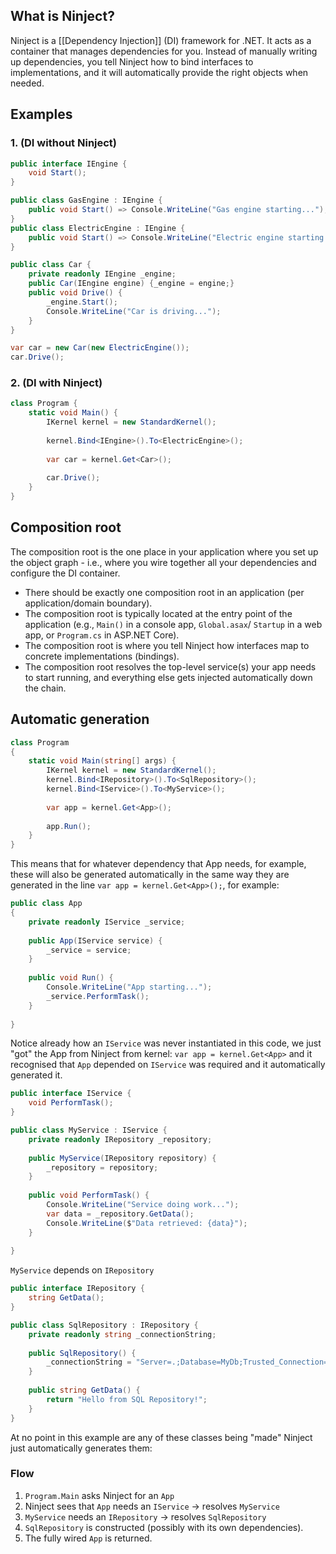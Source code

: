 ## What is Ninject?
Ninject is a [[Dependency Injection]] (DI) framework for .NET. It acts as a container that manages dependencies for you.
Instead of manually writing up dependencies, you tell Ninject how to bind interfaces to implementations, and it will automatically provide the right objects when needed.
## Examples
### 1. (DI without  Ninject)
```C# 
public interface IEngine {
	void Start();
}

public class GasEngine : IEngine {
	public void Start() => Console.WriteLine("Gas engine starting...");
}
public class ElectricEngine : IEngine {
	public void Start() => Console.WriteLine("Electric engine starting...");
}

public class Car {
	private readonly IEngine _engine;
	public Car(IEngine engine) {_engine = engine;}
	public void Drive() {
		_engine.Start();
		Console.WriteLine("Car is driving...");
	}
}

var car = new Car(new ElectricEngine());
car.Drive();

```
### 2. (DI with Ninject)
```C#
class Program {
	static void Main() {
		IKernel kernel = new StandardKernel();
		
		kernel.Bind<IEngine>().To<ElectricEngine>();
		
		var car = kernel.Get<Car>();
		
		car.Drive();
	}
}
```
## Composition root
The composition root is the one place in your application where you set up the object graph - i.e., where you wire together all your dependencies and configure the DI container.
- There should be exactly one composition root in an application (per application/domain boundary). 
- The composition root is typically located at the entry point of the application (e.g., `Main()` in a console app, `Global.asax`/ `Startup` in a web app, or `Program.cs` in ASP.NET Core).
- The composition root is where you tell Ninject how interfaces map to concrete implementations (bindings).
- The composition root resolves the top-level service(s) your app needs to start running, and everything else gets injected automatically down the chain.

## Automatic generation
```C#
class Program
{
	static void Main(string[] args) {
		IKernel kernel = new StandardKernel();
		kernel.Bind<IRepository>().To<SqlRepository>();
		kernel.Bind<IService>().To<MyService>();
		
		var app = kernel.Get<App>();
		
		app.Run();
	}
}
```
This means that for whatever dependency that App needs, for example, these will also be generated automatically in the same way they are generated in the line `var app = kernel.Get<App>();`, for example:
```C#
public class App
{
	private readonly IService _service;
	
	public App(IService service) {
		_service = service;
	}
	
	public void Run() {
		Console.WriteLine("App starting...");
		_service.PerformTask();
	}
	
}
```
Notice already how an `IService` was never instantiated in this code, we just "got" the App from Ninject from kernel: `var app = kernel.Get<App>` and it recognised that `App` depended on `IService` was required and it automatically generated it.
```C#
public interface IService {
	void PerformTask();
}

public class MyService : IService {
	private readonly IRepository _repository;
	
	public MyService(IRepository repository) {
		_repository = repository;
	}
	
	public void PerformTask() {
		Console.WriteLine("Service doing work...");
		var data = _repository.GetData();
		Console.WriteLine($"Data retrieved: {data}");
	}
	
}
```
`MyService` depends on `IRepository`
```C#
public interface IRepository {
	string GetData();
}

public class SqlRepository : IRepository {
	private readonly string _connectionString;
	
	public SqlRepository() {
		_connectionString = "Server=.;Database=MyDb;Trusted_Connection=True;";
	}
	
	public string GetData() {
		return "Hello from SQL Repository!";
	}
}
```
At no point in this example are any of these classes being "made" Ninject just automatically generates them:

### Flow
1. `Program.Main` asks Ninject for an `App`
2. Ninject sees that `App` needs an `IService` -> resolves `MyService`
3. `MyService` needs an `IRepository` -> resolves `SqlRepository`
4. `SqlRepository` is constructed (possibly with its own dependencies).
5. The fully wired `App` is returned.
